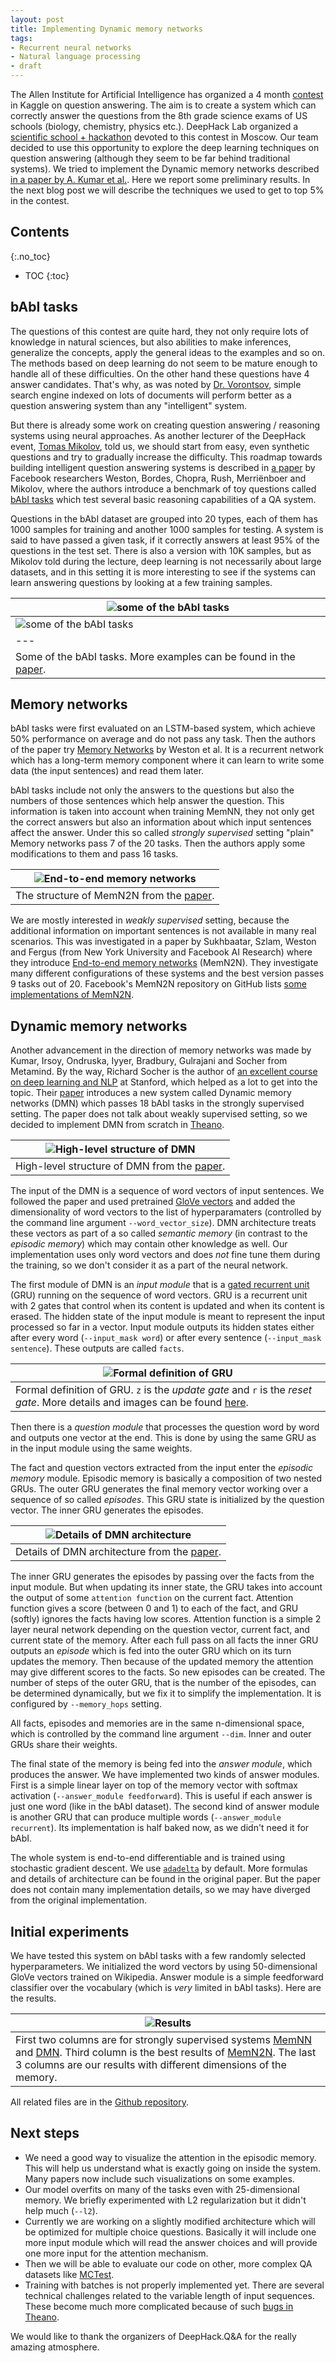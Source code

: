 ```yaml
---
layout: post
title: Implementing Dynamic memory networks
tags:
- Recurrent neural networks
- Natural language processing
- draft
---
```


The Allen Institute for Artificial Intelligence has organized a 4 month [contest](https://www.kaggle.com/c/the-allen-ai-science-challenge) in Kaggle on question answering. The aim is to create a system which can correctly answer the questions from the 8th grade science exams of US schools (biology, chemistry, physics etc.). DeepHack Lab organized a [scientific school + hackathon](http://qa.deephack.me/) devoted to this contest in Moscow. Our team decided to use this opportunity to explore the deep learning techniques on question answering (although they seem to be far behind traditional systems). We tried to implement the Dynamic memory networks described [in a paper by A. Kumar et al.](http://arxiv.org/abs/1506.07285). Here we report some preliminary results. In the next blog post we will describe the techniques we used to get to top 5% in the contest.

<!--more-->

## Contents
{:.no_toc}
* TOC
{:toc}

## bAbI tasks

The questions of this contest are quite hard, they not only require lots of knowledge in natural sciences, but also abilities to make inferences, generalize the concepts, apply the general ideas to the examples and so on. The methods based on deep learning do not seem to be mature enough to handle all of these difficulties. On the other hand these questions have 4 answer candidates. That's why, as was noted by [Dr. Vorontsov](https://www.youtube.com/watch?v=lM2-Mi-2egM), simple search engine indexed on lots of documents will perform better as a question answering system than any "intelligent" system. 

But there is already some work on creating question answering / reasoning systems using neural approaches. As another lecturer of the DeepHack event, [Tomas Mikolov](https://www.youtube.com/watch?v=gi4Zf59_IcU), told us, we should start from easy, even synthetic questions and try to gradually increase the difficulty. This roadmap towards building intelligent question answering systems is described in [a paper](http://arxiv.org/abs/1502.05698) by Facebook researchers Weston, Bordes, Chopra, Rush, Merriënboer and Mikolov, where the authors introduce a benchmark of toy questions called [bAbI tasks](http://fb.ai/babi) which test several basic reasoning capabilities of a QA system. 

Questions in the bAbI dataset are grouped into 20 types, each of them has 1000 samples for training and another 1000 samples for testing. A system is said to have passed a given task, if it correctly answers at least 95% of the questions in the test set. There is also a version with 10K samples, but as Mikolov told during the lecture, deep learning is not necessarily about large datasets, and in this setting it is more interesting to see if the systems can learn answering questions by looking at a few training samples. 

|![some of the bAbI tasks](/public/2016-02-06/babi1.png "some of the bAbI tasks") |
| --- |
|![some of the bAbI tasks](/public/2016-02-06/babi2.png "some of the bAbI tasks") |
| --- |
| Some of the bAbI tasks. More examples can be found in the [paper](http://arxiv.org/pdf/1502.05698v10.pdf). | 


## Memory networks

bAbI tasks were first evaluated on an LSTM-based system, which achieve 50% performance on average and do not pass any task. Then the authors of the paper try [Memory Networks](http://arxiv.org/abs/1410.3916) by Weston et al. It is a recurrent network which has a long-term memory component where it can learn to write some data (the input sentences) and read them later. 

bAbI tasks include not only the answers to the questions but also the numbers of those sentences which help answer the question. This information is taken into account when training MemNN, they not only get the correct answers but also an information about which input sentences affect the answer. Under this so called _strongly supervised_ setting "plain" Memory networks pass 7 of the 20 tasks. Then the authors apply some modifications to them and pass 16 tasks.

|![End-to-end memory networks](/public/2016-02-06/memn2n.png "End-to-end memory networks") |
| --- |
| The structure of MemN2N from the [paper](http://arxiv.org/abs/1410.3916). | 

We are mostly interested in _weakly supervised_ setting, because the additional information on important sentences is not available in many real scenarios. This was investigated in a paper by Sukhbaatar, Szlam, Weston and Fergus (from New York University and Facebook AI Research) where they introduce [End-to-end memory networks](http://arxiv.org/abs/1503.08895) (MemN2N). They investigate many different configurations of these systems and the best version passes 9 tasks out of 20. Facebook's MemN2N repository on GitHub lists [some implementations of MemN2N](https://github.com/facebook/MemNN).

## Dynamic memory networks

Another advancement in the direction of memory networks was made by Kumar, Irsoy, Ondruska, Iyyer, Bradbury, Gulrajani and Socher from Metamind. By the way, Richard Socher is the author of [an excellent course on deep learning and NLP](http://cs224d.stanford.edu/) at Stanford, which helped as a lot to get into the topic. Their [paper](http://arxiv.org/abs/1506.07285) introduces a new system called Dynamic memory networks (DMN) which passes 18 bAbI tasks in the strongly supervised setting. The paper does not talk about weakly supervised setting, so we decided to implement DMN from scratch in [Theano](http://deeplearning.net/software/theano/).

|![High-level structure of DMN](/public/2016-02-06/dmn-high-level.png "High-level structure of DMN") |
| --- |
| High-level structure of DMN from the [paper](http://arxiv.org/abs/1506.07285). | 

The input of the DMN is a sequence of word vectors of input sentences. We followed the paper and used pretrained [GloVe vectors](http://nlp.stanford.edu/projects/glove/) and added the dimensionality of word vectors to the list of hyperparamaters (controlled by the command line argument `--word_vector_size`). DMN architecture treats these vectors as part of a so called _semantic memory_ (in contrast to the _episodic memory_) which may contain other knowledge as well. Our implementation uses only word vectors and does *not* fine tune them during the training, so we don't consider it as a part of the neural network.

The first module of DMN is an _input module_ that is a [gated recurrent unit](http://arxiv.org/abs/1412.3555) (GRU) running on the sequence of word vectors. GRU is a recurrent unit with 2 gates that control when its content is updated and when its content is erased. The hidden state of the input module is meant to represent the input processed so far in a vector. Input module outputs its hidden states either after every word (`--input_mask word`) or after every sentence (`--input_mask sentence`). These outputs are called `facts`.


|![Formal definition of GRU](/public/2016-02-06/gru.png "Formal definition of GRU") |
| --- |
| Formal definition of GRU. `z` is the _update gate_ and `r` is the _reset gate_. More details and images can be found [here](http://deeplearning4j.org/lstm.html). | 

Then there is a _question module_ that processes the question word by word and outputs one vector at the end. This is done by using the same GRU as in the input module using the same weights.

The fact and question vectors extracted from the input enter the _episodic memory_ module. Episodic memory is basically a composition of two nested GRUs. The outer GRU generates the final memory vector working over a sequence of so called _episodes_. This GRU state is initialized by the question vector. The inner GRU generates the episodes.

|![Details of DMN architecture](/public/2016-02-06/dmn-details.png "Details of DMN architecture") |
| --- |
| Details of DMN architecture from the [paper](http://arxiv.org/abs/1506.07285). | 

The inner GRU generates the episodes by passing over the facts from the input module. But when updating its inner state, the GRU takes into account the output of some `attention function` on the current fact. Attention function gives a score (between 0 and 1) to each of the fact, and GRU (softly) ignores the facts having low scores. Attention function is a simple 2 layer neural network depending on the question vector, current fact, and current state of the memory. After each full pass on all facts the inner GRU outputs an _episode_ which is fed into the outer GRU which on its turn updates the memory. Then because of the updated memory the attention may give different scores to the facts. So new episodes can be created. The number of steps of the outer GRU, that is the number of the episodes, can be determined dynamically, but we fix it to simplify the implementation. It is configured by `--memory_hops` setting.

All facts, episodes and memories are in the same n-dimensional space, which is controlled by the command line argument `--dim`. Inner and outer GRUs share their weights.

The final state of the memory is being fed into the _answer module_, which produces the answer. We have implemented two kinds of answer modules. First is a simple linear layer on top of the memory vector with softmax activation (`--answer_module feedforward`). This is useful if each answer is just one word (like in the bAbI dataset). The second kind of answer module is another GRU that can produce multiple words (`--answer_module recurrent`). Its implementation is half baked now, as we didn't need it for bAbI.  

The whole system is end-to-end differentiable and is trained using stochastic gradient descent. We use [`adadelta`](http://arxiv.org/abs/1212.5701) by default. More formulas and details of architecture can be found in the original paper. But the paper does not contain many implementation details, so we may have diverged from the original implementation.

## Initial experiments

We have tested this system on bAbI tasks with a few randomly selected hyperparameters. We initialized the word vectors by using 50-dimensional GloVe vectors trained on Wikipedia. Answer module is a simple feedforward classifier over the vocabulary (which is _very_ limited in bAbI tasks). Here are the results.
 
|![Results](/public/2016-02-06/stats.png "Results") |
| --- |
| First two columns are for strongly supervised systems [MemNN](http://arxiv.org/abs/1410.3916) and [DMN](http://arxiv.org/abs/1506.07285). Third column is the best results of [MemN2N](http://arxiv.org/abs/1410.3916). The last 3 columns are our results with different dimensions of the memory. | 

All related files are in the [Github repository](https://github.com/YerevaNN/Dynamic-memory-networks-in-Theano).

## Next steps

* We need a good way to visualize the attention in the episodic memory. This will help us understand what is exactly going on inside the system. Many papers now include such visualizations on some examples.
* Our model overfits on many of the tasks even with 25-dimensional memory. We briefly experimented with L2 regularization but it didn't help much (`--l2`). 
* Currently we are working on a slightly modified architecture which will be optimized for multiple choice questions. Basically it will include one more input module which will read the answer choices and will provide one more input for the attention mechanism.
* Then we will be able to evaluate our code on other, more complex QA datasets like [MCTest](http://research.microsoft.com/en-us/um/redmond/projects/mctest/).
* Training with batches is not properly implemented yet. There are several technical challenges related to the variable length of input sequences. These become much more complicated because of such [bugs in Theano](https://github.com/Theano/Theano/issues/1772).

We would like to thank the organizers of DeepHack.Q&A for the really amazing atmosphere.
